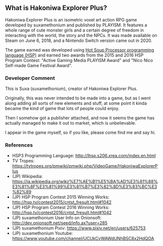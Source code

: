 ## What is Hakoniwa Explorer Plus?

Hakoniwa Explorer Plus is an isometric voxel art action RPG game developed by suxamethonium and published by PLAYISM. It features a whole range of cute monster girls and a certain degree of freedom in interacting with the world, the story and the NPCs. It was made available on Steam on June 6, 2018, and a Nintendo Switch version came out in 2020.

The game earned was developed using <a href="#hsp">Hot Soup Processor programming language (HSP)</a> and earned two awards from the 2015 and 2016 HSP Program Contest: "Active Gaming Media PLAYISM Award" and "Nico Nico Self-made Game Festival Award".

### Developer Comment

This is Suxa (suxamethonium), creator of Hakoniwa Explorer Plus.

Originally, this was never intended to be made into a game, but as I went along adding all sorts of new elements and stuff, at some point it kinda became the kind of game that lots of people could enjoy.

Then I somehow got a publisher attached, and now it seems the game has actually managed to make it out to market, which is unbelievable.

I appear in the game myself, so if you like, please come find me and say hi.

### References
- <a id="hsp"></a>HSP3 Programming Language: http://lhsp.s206.xrea.com/index.en.html
- TV Tropes: https://tvtropes.org/pmwiki/pmwiki.php/VideoGame/HakoniwaExplorerPlus
- (JP) Wikipedia: https://ja.wikipedia.org/wiki/%E7%AE%B1%E5%BA%AD%E3%81%88%E3%81%8F%E3%81%99%E3%81%B7%E3%82%8D%E3%83%BC%E3%82%89
- (JP) HSP Program Contest 2015 Winning Works: http://hsp.tv/contest2015/cntst_fresult.html#1042
- (JP) HSP Program Contest 2016 Winning Works: http://hsp.tv/contest2016/cntst_fresult.html#1042
- (JP) suxamethonium User Info on Onionsoft: http://dev.onionsoft.net/seed/info.ax?user=285
- (JP) suxamethonium Pixiv: https://www.pixiv.net/en/users/625753
- (JP) suxamethonium Youtube: https://www.youtube.com/channel/UCUkCvWAWdUNhBSC8x2HdQOA